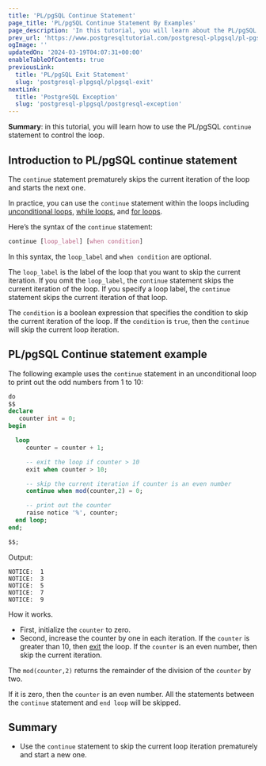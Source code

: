 ```yaml
---
title: 'PL/pgSQL Continue Statement'
page_title: 'PL/pgSQL Continue Statement By Examples'
page_description: 'In this tutorial, you will learn about the PL/pgSQL Continue statement to skip the current loop iteration and continue the next one.'
prev_url: 'https://www.postgresqltutorial.com/postgresql-plpgsql/pl-pgsql-continue/'
ogImage: ''
updatedOn: '2024-03-19T04:07:31+00:00'
enableTableOfContents: true
previousLink:
  title: 'PL/pgSQL Exit Statement'
  slug: 'postgresql-plpgsql/plpgsql-exit'
nextLink:
  title: 'PostgreSQL Exception'
  slug: 'postgresql-plpgsql/postgresql-exception'
---
```


**Summary**: in this tutorial, you will learn how to use the PL/pgSQL `continue` statement to control the loop.

## Introduction to PL/pgSQL continue statement

The `continue` statement prematurely skips the current iteration of the loop and starts the next one.

In practice, you can use the `continue` statement within the loops including [unconditional loops,](plpgsql-loop-statements) [while loops](/postgresql/plpgsql-while-loop/), and [for loops](plpgsql-for-loop).

Here’s the syntax of the `continue` statement:

```css
continue [loop_label] [when condition]
```

In this syntax, the `loop_label` and `when condition` are optional.

The `loop_label` is the label of the loop that you want to skip the current iteration. If you omit the `loop_label`, the `continue` statement skips the current iteration of the loop. If you specify a loop label, the `continue` statement skips the current iteration of that loop.

The `condition` is a boolean expression that specifies the condition to skip the current iteration of the loop. If the `condition` is `true`, then the `continue` will skip the current loop iteration.

## PL/pgSQL Continue statement example

The following example uses the `continue` statement in an unconditional loop to print out the odd numbers from 1 to 10:

```sql
do
$$
declare
   counter int = 0;
begin

  loop
     counter = counter + 1;

	 -- exit the loop if counter > 10
	 exit when counter > 10;

	 -- skip the current iteration if counter is an even number
	 continue when mod(counter,2) = 0;

	 -- print out the counter
	 raise notice '%', counter;
  end loop;
end;

$$;
```

Output:

```http
NOTICE:  1
NOTICE:  3
NOTICE:  5
NOTICE:  7
NOTICE:  9
```

How it works.

- First, initialize the `counter` to zero.
- Second, increase the counter by one in each iteration. If the `counter` is greater than 10, then [exit](plpgsql-exit) the loop. If the `counter` is an even number, then skip the current iteration.

The `mod(counter,2)` returns the remainder of the division of the `counter` by two.

If it is zero, then the `counter` is an even number. All the statements between the `continue` statement and `end loop` will be skipped.

## Summary

- Use the `continue` statement to skip the current loop iteration prematurely and start a new one.
